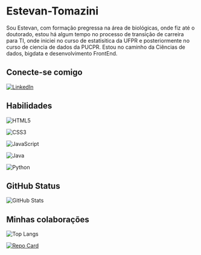 # Estevan-Tomazini
Sou Estevan, com formação pregressa na área de biológicas, onde fiz até o doutorado, estou há algum tempo no processo de transição de carreira para TI, onde iniciei no curso de estatisitica da UFPR e posteriormente no curso de ciencia de dados da PUCPR. Estou no caminho da Ciências de dados, bigdata e desenvolvimento FrontEnd.

## Conecte-se comigo
[![LinkedIn](https://img.shields.io/badge/LinkedIn-000?style=for-the-badge&logo=linkedin&logoColor=0E76A8)](https://www.linkedin.com/in/estevantomazini/)

## Habilidades

![HTML5](https://img.shields.io/badge/HTML5-000?style=for-the-badge&logo=html5)

![CSS3](https://img.shields.io/badge/CSS3-000?style=for-the-badge&logo=css3&logoColor=264CE4)

![JavaScript](https://img.shields.io/badge/JavaScript-000?style=for-the-badge&logo=javascript)

![Java](https://img.shields.io/badge/Java-000?style=for-the-badge&logo=java)

![Python](https://img.shields.io/badge/Python-000?style=for-the-badge&logo=python)


## GitHub Status

![GitHub Stats](https://github-readme-stats.vercel.app/api?username=Estevan-Tomazini&theme=transparent&bg_color=000&border_color=30A3DC&show_icons=true&icon_color=30A3DC&title_color=E94D5F&text_color=FFF)


## Minhas colaborações

![Top Langs](https://github-readme-stats-git-masterrstaa-rickstaa.vercel.app/api/top-langs/?username=Estevan-Tomazini&bg_color=000&border_color=30A3DC&title_color=E94D5F&text_color=FFF)

[![Repo Card](https://github-readme-stats.vercel.app/api/pin/?username=Estevan-Tomazini&repo=SEUREPOSITORIO&bg_color=000&border_color=30A3DC&show_icons=true&icon_color=30A3DC&title_color=E94D5F&text_color=FFF)](https://github.com/Estevan-Tomazini/HTML_portifolio)